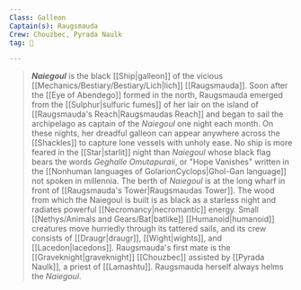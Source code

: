 ```yaml
---
Class: Galleon
Captain(s): Raugsmauda
Crew: Chouzbec, Pyrada Naulk
tag: 🚢

---
```


> ***Naiegoul*** is the black [[Ship|galleon]] of the vicious [[Mechanics/Bestiary/Bestiary/Lich|lich]] [[Raugsmauda]]. Soon after the [[Eye of Abendego]] formed in the north, Raugsmauda emerged from the [[Sulphur|sulfuric fumes]] of her lair on the island of [[Raugsmauda's Reach|Raugsmaudas Reach]] and began to sail the archipelago as captain of the *Naiegoul* one night each month. On these nights, her dreadful galleon can appear anywhere across the [[Shackles]] to capture lone vessels with unholy ease. No ship is more feared in the [[Star|starlit]] night than *Naiegoul* whose black flag bears the words *Geghalle Omutapuraii*, or "Hope Vanishes" written in the [[Nonhuman languages of GolarionCyclops|Ghol-Gan language]] not spoken in millennia. The berth of *Naiegoul* is at the long wharf in front of [[Raugsmauda's Tower|Raugsmaudas Tower]]. The wood from which the Naiegoul is built is as black as a starless night and radiates powerful [[Necromancy|necromantic]] energy. Small [[Nethys/Animals and Gears/Bat|batlike]] [[Humanoid|humanoid]] creatures move hurriedly through its tattered sails, and its crew consists of [[Draugr|draugr]], [[Wight|wights]], and [[Lacedon|lacedons]]. Raugsmauda's first mate is the [[Graveknight|graveknight]] [[Chouzbec]] assisted by [[Pyrada Naulk]], a priest of [[Lamashtu]]. Raugsmauda herself always helms the *Naiegoul*.







